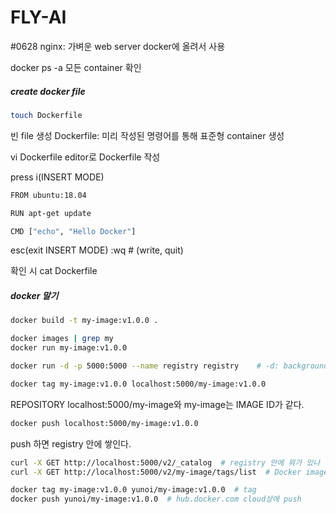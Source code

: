 # FLY-AI

#0628
nginx: 가벼운 web server
docker에 올려서 사용

docker ps -a 
모든 container 확인

##### create docker file

```bash
touch Dockerfile
```
빈 file 생성
Dockerfile: 미리 작성된 명령어를 통해 표준형 container 생성

vi Dockerfile 
editor로 Dockerfile 작성

press i(INSERT MODE)

```bash
FROM ubuntu:18.04

RUN apt-get update

CMD ["echo", "Hello Docker"]
```

esc(exit INSERT MODE)
:wq  # (write, quit)

확인 시
cat Dockerfile

##### docker 말기
```bash
docker build -t my-image:v1.0.0 .

docker images | grep my
docker run my-image:v1.0.0

docker run -d -p 5000:5000 --name registry registry    # -d: background에서도 계속 run / -p: publish a container's port to the host, port number

docker tag my-image:v1.0.0 localhost:5000/my-image:v1.0.0
```

REPOSITORY localhost:5000/my-image와 my-image는 IMAGE ID가 같다.
```bash
docker push localhost:5000/my-image:v1.0.0
```
push 하면 registry 안에 쌓인다.
```bash
curl -X GET http://localhost:5000/v2/_catalog  # registry 안에 뭐가 있나
curl -X GET http://localhost:5000/v2/my-image/tags/list  # Docker image 정보
```
```bash
docker tag my-image:v1.0.0 yunoi/my-image:v1.0.0  # tag
docker push yunoi/my-image:v1.0.0  # hub.docker.com cloud상에 push
```
